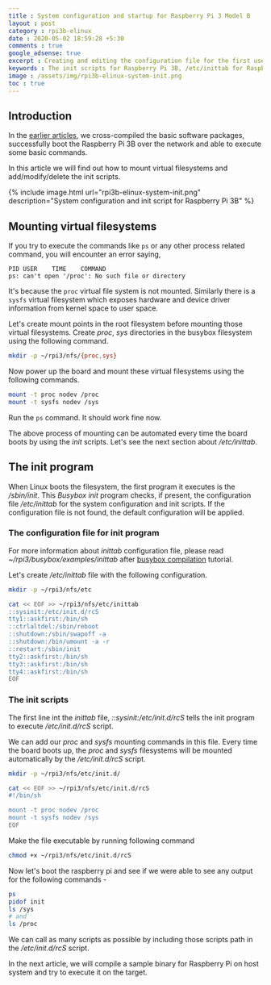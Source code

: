 ```yaml
---
title : System configuration and startup for Raspberry Pi 3 Model B
layout : post
category : rpi3b-elinux
date : 2020-05-02 18:59:28 +5:30
comments : true
google_adsense: true
excerpt : Creating and editing the configuration file for the first user space program, /sbin/int, executed by Linux kernel. Add or modify the init scirpts to be executed at the system startup for Raspberry Pi 3B.
keywords : The init scripts for Raspberry Pi 3B, /etc/inittab for Raspberry Pi 3 Model B, init Raspberry Pi 3, Raspberry Pi init scripts, Raspberry Pi 3 inittab, Raspberry Pi init.d, Raspberry Pi initial start up, Raspberry Pi initial setup, Raspberry Pi 3 initial config
image : /assets/img/rpi3b-elinux-system-init.png
toc : true
---
```

## Introduction
In the [earlier articles](/book/embedded-linux-rpi3-000-intro.html#learning-path), we cross-compiled the basic software packages, successfully boot the Raspberry Pi 3B over the network and able to execute some basic commands.

In this article we will find out how to mount virtual filesystems and add/modify/delete the init scripts.

{% include image.html url="rpi3b-elinux-system-init.png" description="System configuration and init script for Raspberry Pi 3B" %}
## Mounting virtual filesystems
If you try to execute the commands like `ps` or any other process related command, you will encounter an error saying,
```
PID	USER	TIME	COMMAND
ps: can't open '/proc': No such file or directory
```
It's because the `proc` virtual file system is not mounted. Similarly there is a `sysfs` virtual filesystem which exposes hardware and device driver information from kernel space to user space.

Let's create mount points in the root filesystem before mounting those virtual filesystems. Create *proc*, *sys* directories in the busybox filesystem using the following command.
```bash
mkdir -p ~/rpi3/nfs/{proc,sys}
```
Now power up the board and mount these virtual filesystems using the following commands.
```bash
mount -t proc nodev /proc
mount -t sysfs nodev /sys
```
Run the `ps` command. It should work fine now.

The above process of mounting can be automated every time the board boots by using the *init* scripts. Let's see the next section about */etc/inittab*.

## The init program
When Linux boots the filesystem, the first program it executes is the */sbin/init*. This *Busybox init* program checks, if present, the configuration file */etc/inittab* for the system configuration and init scripts. If the configuration file is not found, the default configuration will be applied.
### The configuration file for init program
For more information about *inittab* configuration file, please read *~/rpi3/busybox/examples/inittab* after [busybox compilation](/rpi3b-elinux/embedded-linux-rpi3-060-busybox.html) tutorial.

Let's create */etc/inittab* file with the following configuration.
```bash
mkdir -p ~/rpi3/nfs/etc

cat << EOF >> ~/rpi3/nfs/etc/inittab
::sysinit:/etc/init.d/rcS
tty1::askfirst:/bin/sh
::ctrlaltdel:/sbin/reboot
::shutdown:/sbin/swapoff -a
::shutdown:/bin/umount -a -r
::restart:/sbin/init
tty2::askfirst:/bin/sh
tty3::askfirst:/bin/sh
tty4::askfirst:/bin/sh
EOF
```
### The init scripts
The first line int the *inittab* file, *::sysinit:/etc/init.d/rcS* tells the init program to execute */etc/init.d/rcS* script.

We can add our *proc* and *sysfs* mounting commands in this file. Every time the board boots up, the *proc* and *sysfs* filesystems will be mounted automatically by the */etc/init.d/rcS* script.
```bash
mkdir -p ~/rpi3/nfs/etc/init.d/

cat << EOF >> ~/rpi3/nfs/etc/init.d/rcS
#!/bin/sh

mount -t proc nodev /proc
mount -t sysfs nodev /sys
EOF
```
Make the file executable by running following command
```bash
chmod +x ~/rpi3/nfs/etc/init.d/rcS
```

Now let's boot the raspberry pi and see if we were able to see any output for the following commands -
 
```bash
ps
pidof init
ls /sys
# and
ls /proc
```

We can call as many scripts as possible by including those scripts path in the */etc/init.d/rcS* script.

In the next article, we will compile a sample binary for Raspberry Pi on host system and try to execute it on the target.
